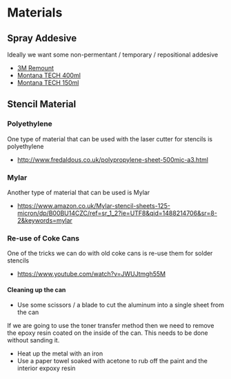 # Materials

## Spray Addesive

Ideally we want some non-permentant / temporary / repositional addesive

  * [3M Remount](http://www.fredaldous.co.uk/remount-adhesive-400ml.html)
  * [Montana TECH 400ml](http://www.fredaldous.co.uk/montana-tech-150ml-spray-adhesive-repositional.html)
  * [Montana TECH 150ml](http://www.fredaldous.co.uk/montana-tech-400ml-spray-adhesive-repositional.html)

## Stencil Material

### Polyethylene

One type of material that can be used with the laser cutter for stencils is polyethylene

  * <http://www.fredaldous.co.uk/polypropylene-sheet-500mic-a3.html>


### Mylar

Another type of material that can be used is Mylar

  * <https://www.amazon.co.uk/Mylar-stencil-sheets-125-micron/dp/B00BU14CZC/ref=sr_1_2?ie=UTF8&qid=1488214706&sr=8-2&keywords=mylar>


### Re-use of Coke Cans

One of the tricks we can do with old coke cans is re-use them for solder stencils

  * <https://www.youtube.com/watch?v=JWUJtmgh55M>

#### Cleaning up the can

  * Use some scissors / a blade to cut the aluminum into a single sheet from the can

If we are going to use the toner transfer method then we need to remove the
epoxy resin coated on the inside of the can. This needs to be done without sanding it.

  * Heat up the metal with an iron
  * Use a paper towel soaked with acetone to rub off the paint and the interior expoxy resin

